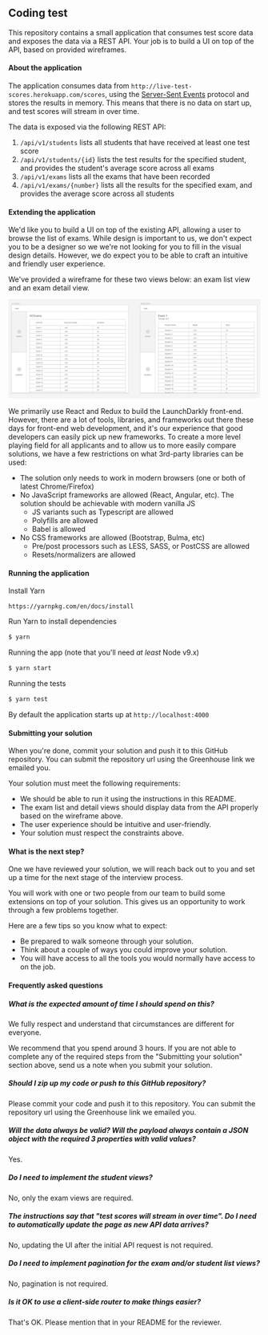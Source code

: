 ## Coding test

This repository contains a small application that consumes test score data and exposes the data via a REST API.  Your job is to build a UI on top of the API, based on provided wireframes.

#### About the application

The application consumes data from `http://live-test-scores.herokuapp.com/scores`, using the [Server-Sent Events](https://www.w3.org/TR/2015/REC-eventsource-20150203/) protocol and stores the results in memory. This means that there is no data on start up, and test scores will stream in over time.

The data is exposed via the following REST API:

1. `/api/v1/students` lists all students that have received at least one test score
2. `/api/v1/students/{id}` lists the test results for the specified student, and provides the student's average score across all exams
3. `/api/v1/exams` lists all the exams that have been recorded
4. `/api/v1/exams/{number}` lists all the results for the specified exam, and provides the average score across all students

#### Extending the application

We'd like you to build a UI on top of the existing API, allowing a user to browse the list of exams.
While design is important to us,  we don't expect you to be a designer so we we're not looking for you to fill in the visual design details.
However, we do expect you to be able to craft an intuitive and friendly user experience.

We've provided a wireframe for these two views below: an exam list view and an exam detail view.

![Exams UI Wireframe](wireframe.png)

We primarily use React and Redux to build the LaunchDarkly front-end.
However, there are a lot of tools, libraries, and frameworks out there these days for front-end web development, and it's our experience that good developers can easily pick up new frameworks.
To create a more level playing field for all applicants and to allow us to more easily compare solutions, we have a few restrictions on what 3rd-party libraries can be used:

* The solution only needs to work in modern browsers (one or both of latest Chrome/Firefox)
* No JavaScript frameworks are allowed (React, Angular, etc). The solution should be achievable with modern vanilla JS
  * JS variants such as Typescript are allowed
  * Polyfills are allowed
  * Babel is allowed
* No CSS frameworks are allowed (Bootstrap, Bulma, etc)
  * Pre/post processors such as LESS, SASS, or PostCSS are allowed
  * Resets/normalizers are allowed

#### Running the application

Install Yarn
```
https://yarnpkg.com/en/docs/install
```

Run Yarn to install dependencies
```sh
$ yarn
```

Running the app (note that you'll need _at least_ Node v9.x)
```sh
$ yarn start
```

Running the tests
```sh
$ yarn test
```

By default the application starts up at `http://localhost:4000`

#### Submitting your solution

When you're done, commit your solution and push it to this GitHub repository. You can submit the repository url using the Greenhouse link we emailed you.

Your solution must meet the following requirements:

- We should be able to run it using the instructions in this README.
- The exam list and detail views should display data from the API properly based on the wireframe above.
- The user experience should be intuitive and user-friendly.
- Your solution must respect the constraints above.

#### What is the next step?

One we have reviewed your solution, we will reach back out to you and set up a time for
the next stage of the interview process.

You will work with one or two people from our team to build some extensions on top of your solution. This gives us an opportunity to work through a few problems together.

Here are a few tips so you know what to expect:
- Be prepared to walk someone through your solution.
- Think about a couple of ways you could improve your solution.
- You will have access to all the tools you would normally have access to on the job.

#### Frequently asked questions

##### What is the expected amount of time I should spend on this?

We fully respect and understand that circumstances are different for everyone.

We recommend that you spend around 3 hours. If you are not able to complete any of the required steps from the "Submitting your solution" section above, send us a note when you submit your solution.

##### Should I zip up my code or push to this GitHub repository?

Please commit your code and push it to this repository. You can submit the repository url using the Greenhouse link we emailed you.

##### Will the data always be valid? Will the payload always contain a JSON object with the required 3 properties with valid values?

Yes.

##### Do I need to implement the student views?

No, only the exam views are required.

##### The instructions say that "test scores will stream in over time". Do I need to automatically update the page as new API data arrives?

No, updating the UI after the initial API request is not required.

##### Do I need to implement pagination for the exam and/or student list views?

No, pagination is not required.

##### Is it OK to use a client-side router to make things easier?

That's OK. Please mention that in your README for the reviewer.
